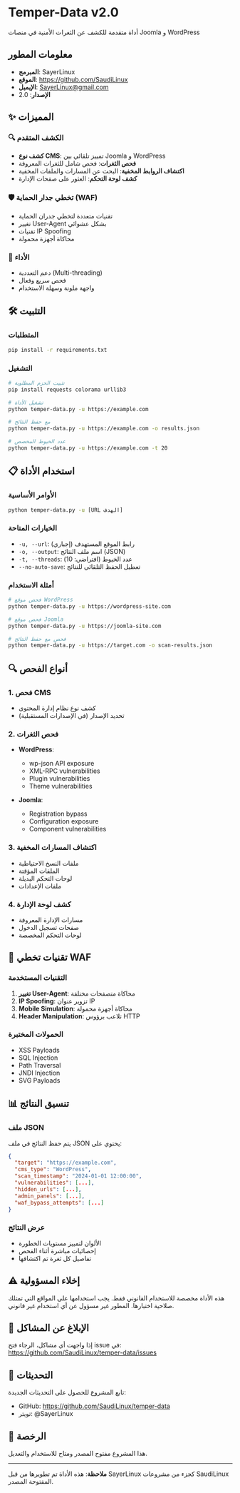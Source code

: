 # Temper-Data v2.0

أداة متقدمة للكشف عن الثغرات الأمنية في منصات Joomla و WordPress

## معلومات المطور
- **المبرمج**: SayerLinux
- **الموقع**: https://github.com/SaudiLinux
- **الإيميل**: SayerLinux@gmail.com
- **الإصدار**: 2.0

## ✨ المميزات

### 🔍 الكشف المتقدم
- **كشف نوع CMS**: تمييز تلقائي بين Joomla و WordPress
- **فحص الثغرات**: فحص شامل للثغرات المعروفة
- **اكتشاف الروابط المخفية**: البحث عن المسارات والملفات المخفية
- **كشف لوحة التحكم**: العثور على صفحات الإدارة

### 🛡️ تخطي جدار الحماية (WAF)
- تقنيات متعددة لتخطي جدران الحماية
- تغيير User-Agent بشكل عشوائي
- تقنيات IP Spoofing
- محاكاة أجهزة محمولة

### 🚀 الأداء
- دعم التعددية (Multi-threading)
- فحص سريع وفعال
- واجهة ملونة وسهلة الاستخدام

## 🛠️ التثبيت

### المتطلبات
```bash
pip install -r requirements.txt
```

### التشغيل
```bash
# تثبيت الحزم المطلوبة
pip install requests colorama urllib3

# تشغيل الأداة
python temper-data.py -u https://example.com

# مع حفظ النتائج
python temper-data.py -u https://example.com -o results.json

# عدد الخيوط المخصص
python temper-data.py -u https://example.com -t 20
```

## 📋 استخدام الأداة

### الأوامر الأساسية
```bash
python temper-data.py -u [URL الهدف]
```

### الخيارات المتاحة
- `-u, --url`: رابط الموقع المستهدف (إجباري)
- `-o, --output`: اسم ملف النتائج (JSON)
- `-t, --threads`: عدد الخيوط (افتراضي: 10)
- `--no-auto-save`: تعطيل الحفظ التلقائي للنتائج

### أمثلة الاستخدام
```bash
# فحص موقع WordPress
python temper-data.py -u https://wordpress-site.com

# فحص موقع Joomla
python temper-data.py -u https://joomla-site.com

# فحص مع حفظ النتائج
python temper-data.py -u https://target.com -o scan-results.json
```

## 🔍 أنواع الفحص

### 1. فحص CMS
- كشف نوع نظام إدارة المحتوى
- تحديد الإصدار (في الإصدارات المستقبلية)

### 2. فحص الثغرات
- **WordPress**: 
  - wp-json API exposure
  - XML-RPC vulnerabilities
  - Plugin vulnerabilities
  - Theme vulnerabilities

- **Joomla**:
  - Registration bypass
  - Configuration exposure
  - Component vulnerabilities

### 3. اكتشاف المسارات المخفية
- ملفات النسخ الاحتياطية
- الملفات المؤقتة
- لوحات التحكم البديلة
- ملفات الإعدادات

### 4. كشف لوحة الإدارة
- مسارات الإدارة المعروفة
- صفحات تسجيل الدخول
- لوحات التحكم المخصصة

## 🎯 تقنيات تخطي WAF

### التقنيات المستخدمة
1. **تغيير User-Agent**: محاكاة متصفحات مختلفة
2. **IP Spoofing**: تزوير عنوان IP
3. **Mobile Simulation**: محاكاة أجهزة محمولة
4. **Header Manipulation**: تلاعب برؤوس HTTP

### الحمولات المختبرة
- XSS Payloads
- SQL Injection
- Path Traversal
- JNDI Injection
- SVG Payloads

## 📊 تنسيق النتائج

### ملف JSON
يتم حفظ النتائج في ملف JSON يحتوي على:
```json
{
  "target": "https://example.com",
  "cms_type": "WordPress",
  "scan_timestamp": "2024-01-01 12:00:00",
  "vulnerabilities": [...],
  "hidden_urls": [...],
  "admin_panels": [...],
  "waf_bypass_attempts": [...]
}
```

### عرض النتائج
- الألوان لتمييز مستويات الخطورة
- إحصائيات مباشرة أثناء الفحص
- تفاصيل كل ثغرة تم اكتشافها

## ⚠️ إخلاء المسؤولية

هذه الأداة مخصصة للاستخدام القانوني فقط. يجب استخدامها على المواقع التي تمتلك صلاحية اختبارها. المطور غير مسؤول عن أي استخدام غير قانوني.

## 🐛 الإبلاغ عن المشاكل

إذا واجهت أي مشاكل، الرجاء فتح issue في:
https://github.com/SaudiLinux/temper-data/issues

## 🔄 التحديثات

تابع المشروع للحصول على التحديثات الجديدة:
- GitHub: https://github.com/SaudiLinux/temper-data
- تويتر: @SayerLinux

## 📄 الرخصة

هذا المشروع مفتوح المصدر ومتاح للاستخدام والتعديل.

---

**ملاحظة**: هذه الأداة تم تطويرها من قبل SayerLinux كجزء من مشروعات SaudiLinux المفتوحة المصدر.